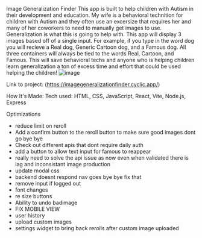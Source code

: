 Image Generalization Finder
This app is built to help children with Autism in their development and education. My wife is a behavioral technition for children with Autism and they often use an excersize that requires her and many of her coworkers to need to manually get images to use. Generalization is what this is going to help with. This app will display 3 images based off of a single input. For example, if you type in the word dog you will recieve a Real dog, Generic Cartoon dog, and a Famous dog. All three containers will always be tied to the words Real, Cartoon, and Famous. This will save behavioral techs and anyone who is helping children learn generalization a ton of excess time and effort that could be used helping the children!
![image](https://cdn.discordapp.com/attachments/735946723016442008/1055775070938726400/image.png)

Link to project: (https://imagegeneralizationfinder.cyclic.app/)

How It's Made:
Tech used: HTML, CSS, JavaScript, React, Vite, Node.js, Express

Optimizations
<ul>
 <li> reduce limit on reroll </li>
<li>Add a confirm button to the reroll button to make sure good images dont go bye bye</li>
<li>Check out different apis that dont require daily auth</li>
 <li> add a button to allow text input for famous to reappear</li>
 <li> really need to solve the api issue as now even when validated there is lag and inconsistant image production </li>
 <li> update modal css</li>
 <li> backend doesnt respond nav goes bye bye fix that </li>
 <li> remove input if logged out </li>
 <li> font changes </li>
 <li> re size buttons </li>
 <li> Ability to undo badimage </li>
 <li> FIX MOBILE VIEW </li>
 
 <li>user history</li>
 <li>upload custom images</li>
 <li> settings widget to bring back rerolls after custom image uploaded </li>
 
</ul>


